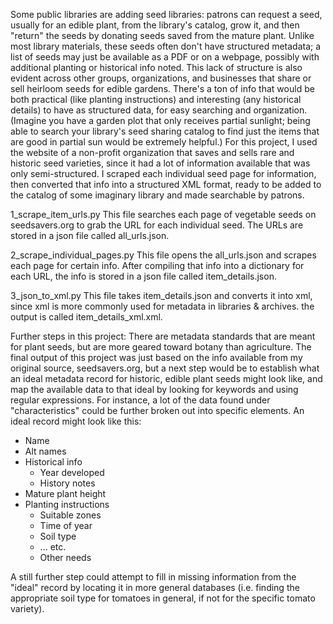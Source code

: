 Some public libraries are adding seed libraries: patrons can request a seed, usually for an edible plant, from the library's catalog, grow it, and then "return" the seeds by donating seeds saved from the mature plant. Unlike most library materials, these seeds often don't have structured metadata; a list of seeds may just be available as a PDF or on a webpage, possibly with additional planting or historical info noted. This lack of structure is also evident across other groups, organizations, and businesses that share or sell heirloom seeds for edible gardens. There's a ton of info that would be both practical (like planting instructions) and interesting (any historical details) to have as structured data, for easy searching and organization. (Imagine you have a garden plot that only receives partial sunlight; being able to search your library's seed sharing catalog to find just the items that are good in partial sun would be extremely helpful.) For this project, I used the website of a non-profit organization that saves and sells rare and historic seed varieties, since it had a lot of information available that was only semi-structured. I scraped each individual seed page for information, then converted that info into a structured XML format, ready to be added to the catalog of some imaginary library and made searchable by patrons.

1_scrape_item_urls.py
This file searches each page of vegetable seeds on seedsavers.org to grab the URL for each individual seed. The URLs are stored in a json file called all_urls.json.

2_scrape_individual_pages.py
This file opens the all_urls.json and scrapes each page for certain info. After compiling that info into a dictionary for each URL, the info is stored in a json file called item_details.json.

3_json_to_xml.py
This file takes item_details.json and converts it into xml, since xml is more commonly used for metadata in libraries & archives. the output is called item_details_xml.xml.


Further steps in this project:
There are metadata standards that are meant for plant seeds, but are more geared toward botany than agriculture. The final output of this project was just based on the info available from my original source, seedsavers.org, but a next step would be to establish what an ideal metadata record for historic, edible plant seeds might look like, and map the available data to that ideal by looking for keywords and using regular expressions. For instance, a lot of the data found under "characteristics" could be further broken out into specific elements.
An ideal record might look like this:
- Name
- Alt names
- Historical info
  - Year developed
  - History notes
- Mature plant height
- Planting instructions
  - Suitable zones
  - Time of year
  - Soil type
  - ... etc.
  - Other needs

A still further step could attempt to fill in missing information from the "ideal" record by locating it in more general databases (i.e. finding the appropriate soil type for tomatoes in general, if not for the specific tomato variety).
